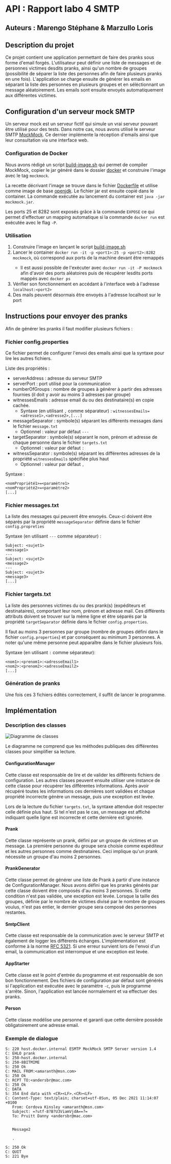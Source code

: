 # API : Rapport labo 4 SMTP

## Auteurs : Marengo Stéphane & Marzullo Loris

## Description du projet

Ce projet contient une application permettant de faire des pranks sous forme d'email forgés.
L'utilisateur peut définir une liste de messages et de personnes victimes desdits pranks, ainsi qu'un nombre de groupes (possibilité de séparer la liste des personnes afin de faire plusieurs pranks en une fois).
L'application se charge ensuite de générer les emails en séparant la liste des personnes en plusieurs groupes et en séléctionnant un message aléatoirement.
Les emails sont ensuite envoyés automatiquement aux différentes victimes.

## Configuration d'un serveur mock SMTP

Un serveur mock est un serveur fictif qui simule un vrai serveur pouvant être utilisé pour des tests.
Dans notre cas, nous avons utilisé le serveur SMTP [MockMock](https://github.com/tweakers/MockMock).
Ce dernier implémente la réception d'emails ainsi que leur consultation via une interface web.

### Configuration de Docker

Nous avons rédigé un script [build-image.sh](./docker/build-image.sh) qui permet de compiler MockMock,
copier le jar généré dans le dossier [docker](./docker) et construire l'image avec le tag ```mockmock```.

La recette décrivant l'image se trouve dans le fichier [Dockerfile](./docker/Dockerfile) et utilise comme image de base
[openjdk](https://hub.docker.com/_/openjdk). Le fichier jar est ensuite copié dans le container. La commande exécutée
au lancement du container est ```java -jar mockmock.jar```.

Les ports 25 et 8282 sont exposés grâce à la commande ```EXPOSE``` ce qui permet d'effectuer un mapping automatique si la commande ```docker run``` est exécutée avec le flag ```-P```.

### Utilisation

1. Construire l'image en lançant le script [build-image.sh](./docker/build-image.sh)
2. Lancer le container ```docker run -it -p <port1>:25 -p <port2>:8282 mockmock```, où <portX> correspond aux ports de la machine devant être remappés
   - Il est aussi possible de l'exécuter avec ```docker run -it -P mockmock``` afin d'avoir des ports aléatoires puis de récupérer lesdits ports mappés avec ```docker ps```
3. Vérifier son fonctionnement en accédant à l'interface web à l'adresse ```localhost:<port2>```
4. Des mails peuvent désormais être envoyés à l'adresse localhost sur le port <port1>

## Instructions pour envoyer des pranks

Afin de générer les pranks il faut modifier plusieurs fichiers :

### Fichier config.properties

Ce fichier permet de configurer l'envoi des emails ainsi que la syntaxe pour lire les autres fichiers.

Liste des propriétés :
- serverAddress : adresse du serveur SMTP
- serverPort : port utilisé pour la communication
- numberOfGroups : nombre de groupes à générer à partir des adresses fournies
(il doit y avoir au moins 3 adresses par groupe)
- witnessesEmails : adresse email du ou des destinataire(s) en copie cachée.
  - Syntaxe (en utilisant ```,``` comme séparateur) : ```witnessesEmails=<adresse1>,<adresse2>,[...]```
- messageSeparator : symbole(s) séparant les différents messages dans le fichier ```message.txt```
  - Optionnel : valeur par défaut ```---```
- targetSeparator : symbole(s) séparant le nom, prénom et adresse de chaque personne dans le fichier ```targets.txt```
  - Optionnel : valeur par défaut ```:```
- witnessSeparator : symbole(s) séparant les différentes adresses de la propriété ```witnessesEmails``` spécifiée plus haut
  - Optionnel : valeur par défaut ```,```

Syntaxe :
```
<nomPropriété1>=<paramètre1>
<nomPropriété2>=<paramètre2>
[...]
```

### Fichier messages.txt

La liste des messages qui peuvent être envoyés.
Ceux-ci doivent être séparés par la propriété ```messageSeparator``` définie dans le fichier ```config.propreties```

Syntaxe (en utilisant ```---``` comme séparateur) :
```
Subject: <sujet1>
<message1>
---
Subject: <sujet2>
<message2>
---
Subject: <sujet3>
<message3>
[...]
```

### Fichier targets.txt

La liste des personnes victimes du ou des prank(s) (expéditeurs et destinataires), comportant leur nom, prénom et adresse mail.
Ces différents attributs doivent se trouver sur la même ligne et être séparés par la propriété ```targetSeparator``` définie dans le fichier ```config.properties```.

Il faut au moins 3 personnes par groupe (nombre de groupes défini dans le fichier ```config.properties```) et par conséquent au minimum 3 personnes.
A noter qu'une même personne peut apparaître dans le fichier plusieurs fois.

Syntaxe (en utilisant ```:``` comme séparateur):
```
<nom1>:<prenom1>:<adresseEmail1>
<nom2>:<prenom2>:<adresseEmail2>
[...]
```

### Génération de pranks

Une fois ces 3 fichiers édités correctement, il suffit de lancer le programme.

## Implémentation

### Description des classes

![Diagramme de classes](./figures/uml.png "Diagramme de classes")

Le diagramme ne comprend que les méthodes publiques des différentes classes pour simplifier sa lecture.

#### ConfigurationManager

Cette classe est responsable de lire et de valider les différents fichiers de configuration. Les autres classes peuvent
ensuite utiliser une instance de cette classe pour récupérer les différentes informations. Après avoir récupéré toutes
les informations ces dernières sont validées et chaque propriété incorrecte génère un message, puis une exception est
levée.

Lors de la lecture du fichier ```targets.txt```, la syntaxe attendue doit respecter celle définie plus haut. Si tel
n'est pas le cas, un message est affiché indiquant quelle ligne est incorrecte et cette dernière est ignorée.

#### Prank

Cette classe représente un prank, défini par un groupe de victimes et un message. La première personne du groupe sera choisie
comme expéditeur et les autres personnes comme destinataires. Ceci implique qu'un prank nécessite un groupe d'au moins 2 personnes.

#### PrankGenerator

Cette classe permet de générer une liste de Prank à partir d'une instance de ConfigurationManager.
Nous avons défini que les pranks générés par cette classe doivent être composés d'au moins 3 personnes.
Si cette condition n'est pas validée, une exception est levée.
Lorsque la taille des groupes, définie par le nombre de victimes divisé par le nombre de groupes voulus, n'est pas entier,
le dernier groupe sera composé des personnes restantes.

#### SmtpClient

Cette classe est responsable de la communication avec le serveur SMTP et également de logger les différents échanges.
L'implémentation est conforme à la norme [RFC 5321](https://datatracker.ietf.org/doc/html/rfc5321).
Si une erreur survient lors de l'envoi d'un email, la communication est interrompue et une exception est levée.

#### AppStarter

Cette classe est le point d'entrée du programme et est responsable de son bon fonctionnement.
Des fichiers de configuration par défaut sont générés si l'application est exécutée avec le paramètre ```-c```, puis le programme s'arrête.
Sinon, l'application est lancée normalement et va effectuer des pranks.

#### Person

Cette classe modélise une personne et garanti que cette dernière possède obligatoirement une adresse email.

### Exemple de dialogue
```
S: 220 host.docker.internal ESMTP MockMock SMTP Server version 1.4
C: EHLO prank
S: 250-host.docker.internal
S: 250-8BITMIME
S: 250 Ok
C: MAIL FROM:<amaranth@msn.com>
S: 250 Ok
C: RCPT TO:<andersbr@mac.com>
S: 250 Ok
C: DATA
S: 354 End data with <CR><LF>.<CR><LF>
C: Content-Type: text/plain; charset=utf-8Sun, 05 Dec 2021 11:14:07 +0100
   From: Cordova Kinsley <amaranth@msn.com>
   Subject: =?utf-8?B?U3ViamVjdA==?=
   To: Pruitt Danny <andersbr@mac.com>


   Message2

   .

S: 250 Ok
C: QUIT
S: 221 Bye
```
